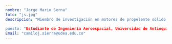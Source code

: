 ```yaml
---
nombre: "Jorge Mario Serna"
foto: "js.jpg"
descripcion: "Miembro de investigación en motores de propelente sólido
               
puesto: "Estudiante de Ingeniería Aeroespacial, Universidad de Antioquia"
Email: "camiloj.sierra@udea.edu.co"
---
```

